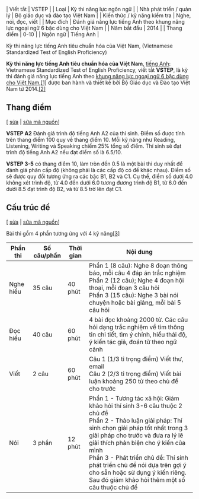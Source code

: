 | Viết tắt | VSTEP |
| Loại | Kỳ thi năng lực ngôn ngữ |
| Nhà phát triển / quản lý | Bộ giáo dục và đào tạo Việt Nam |
| Kiến thức / kỹ năng kiểm tra | Nghe, nói, đọc, viết |
| Mục đích | Đánh giá năng lực tiếng Anh theo khung năng lực ngoại ngữ 6 bậc dùng cho Việt Nam |
| Năm bắt đầu | 2014 |
| Thang điểm | 0-10 |
| Ngôn ngữ | Tiếng Anh |

Kỳ thi năng lực tiếng Anh tiêu chuẩn hóa của Việt Nam, (Vietnamese Standardized Test of English Proficiency)

**Kỳ thi năng lực tiếng Anh tiêu chuẩn hóa của Việt Nam**, [tiếng Anh](/wiki/Ti%E1%BA%BFng_Anh "Tiếng Anh"): Vietnamese Standardized Test of English Proficiency, viết tắt **VSTEP**, là kỳ thi đánh giá năng lực tiếng Anh theo [khung năng lực ngoại ngữ 6 bậc dùng cho Việt Nam](/wiki/Khung_n%C4%83ng_l%E1%BB%B1c_ngo%E1%BA%A1i_ng%E1%BB%AF_6_b%E1%BA%ADc_d%C3%B9ng_cho_Vi%E1%BB%87t_Nam "Khung năng lực ngoại ngữ 6 bậc dùng cho Việt Nam"),[\[1\]](#cite_note-1) được ban hành và thiết kế bởi Bộ Giáo dục và Đào tạo Việt Nam từ 2014.[\[2\]](#cite_note-:0-2)

## Thang điểm

\[ [sửa](/w/index.php?title=VSTEP&veaction=edit&section=1 "Sửa đổi phần “Thang điểm”") \| [sửa mã nguồn](/w/index.php?title=VSTEP&action=edit&section=1 "Sửa mã nguồn tại đề mục: Thang điểm")\]

**VSTEP A2** Đánh giá trình độ tiếng Anh A2 của thí sinh. Điểm số được tính trên thang điểm 100 quy về thang điểm 10. Mỗi kỹ năng như Reading, Listening, Writing và Speaking chiếm 25% tổng số điểm. Thí sinh sẽ đạt trình độ tiếng Anh A2 nếu đạt điểm số là 6.5/10.

**VSTEP 3-5** có thang điểm 10, làm tròn đến 0.5 là một bài thi duy nhất để đánh giá phân cấp độ (không phải là các cấp độ có đề khác nhau). Điểm số sẽ được quy đổi tương ứng ra các bậc B1, B2 và C1. Cụ thể, điểm số dưới 4.0 không xét trình độ, từ 4.0 đến dưới 6.0 tương đương trình độ B1, từ 6.0 đến dưới 8.5 đạt trình độ B2, và từ 8.5 trờ lên đạt C1.

## Cấu trúc đề

\[ [sửa](/w/index.php?title=VSTEP&veaction=edit&section=2 "Sửa đổi phần “Cấu trúc đề”") \| [sửa mã nguồn](/w/index.php?title=VSTEP&action=edit&section=2 "Sửa mã nguồn tại đề mục: Cấu trúc đề")\]

Bài thi gồm 4 phần tương ứng với 4 kỹ năng[\[3\]](#cite_note-3)

| Phần thi  | Số câu/phần | Thời gian | Nội dung                                                                                                                                                                                                                                                                                                                                                                                          |
| --------- | ----------- | --------- | ------------------------------------------------------------------------------------------------------------------------------------------------------------------------------------------------------------------------------------------------------------------------------------------------------------------------------------------------------------------------------------------------- |
| Nghe hiểu | 35 câu      | 40 phút   | Phần 1 (8 câu): Nghe 8 đoạn thông báo, mỗi câu 4 đáp án trắc nghiệm<br>Phần 2 (12 câu); Nghe 4 đoạn hội thoại, mỗi đoạn 3 câu hỏi<br>Phần 3 (15 câu): Nghe 3 bài nói chuyện hoặc bài giảng, mỗi bài 5 câu hỏi                                                                                                                                                                                     |
| Đọc hiểu  | 40 câu      | 60 phút   | 4 bài đọc khoảng 2000 từ. Các câu hỏi dạng trắc nghiệm về tìm thông tin chi tiết, tìm ý chính, hiểu thái độ, ý kiến tác giả, đoán từ theo ngữ cảnh                                                                                                                                                                                                                                                |
| Viết      | 2 câu       | 60 phút   | Câu 1 (1/3 tỉ trọng điểm) Viết thư, email<br>Câu 2 (2/3 tỉ trọng điểm) Viết bài luận khoảng 250 từ theo chủ đề cho trước                                                                                                                                                                                                                                                                          |
| Nói       | 3 phần      | 12 phút   | Phần 1 - Tương tác xã hội: Giám khảo hỏi thí sinh 3-6 câu thuộc 2 chủ đề<br>Phần 2 - Thảo luận giải pháp: Thí sinh chọn giải pháp tốt nhất trong 3 giải pháp cho trước và đưa ra lý lẽ giải thích phản biện cho ý kiến của mình<br>Phần 3 - Phát triển chủ đề: Thí sinh phát triển chủ đề nói dựa trên gợi ý cho sẵn hoặc sử dụng ý kiến riêng. Sau đó giám khảo hỏi thêm một số câu thuộc chủ đề |
